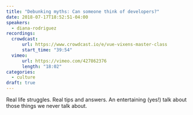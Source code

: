 ```yaml
---
title: "Debunking myths: Can someone think of developers?"
date: 2018-07-17T18:52:51-04:00
speakers:
  - diana-rodriguez
recordings:
  crowdcast:
      url: https://www.crowdcast.io/e/vue-vixens-master-class
      start_time: "39:54"
  vimeo:
      url: https://vimeo.com/427862376
      length: "18:02"
categories:
  - culture
draft: true
---
```


Real life struggles. Real tips and answers. An entertaining (yes!) talk about those things we never talk about.
